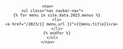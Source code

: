 <header>
    <div class="top">
        <a href="{{ '/' | relative_url }}" class="logo" style="background-image: url(AppSecIL_logo.png)"></a>
    </div>
	
    <nav>
        <ul class="nav navbar-nav">
            {% for menu in site.data.2023.menus %}
            <li>
                <a href="/2023/{{ menu.url }}">{{menu.title}}</a>
            </li>
            {% endfor %}
        </ul>
    </nav>
</header>
